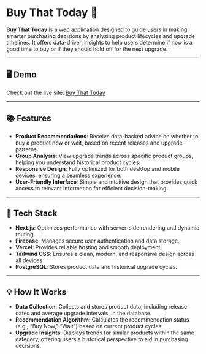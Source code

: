 # Buy That Today 🛒

**Buy That Today** is a web application designed to guide users in making smarter purchasing decisions by analyzing product lifecycles and upgrade timelines. It offers data-driven insights to help users determine if now is a good time to buy or if they should hold off for the next upgrade.

---

## 🖥️ Demo
Check out the live site: [Buy That Today](https://buythattoday.com/)

---

## 📚 Features
- **Product Recommendations**: Receive data-backed advice on whether to buy a product now or wait, based on recent releases and upgrade patterns.
- **Group Analysis**: View upgrade trends across specific product groups, helping you understand historical product cycles.
- **Responsive Design**: Fully optimized for both desktop and mobile devices, ensuring a seamless experience.
- **User-Friendly Interface**: Simple and intuitive design that provides quick access to relevant information for efficient decision-making.

---

## 🚀 Tech Stack
- **Next.js**: Optimizes performance with server-side rendering and dynamic routing.
- **Firebase**: Manages secure user authentication and data storage.
- **Vercel**: Provides reliable hosting and smooth deployment.
- **Tailwind CSS**: Ensures a clean, modern, and responsive design across all devices.
- **PostgreSQL**: Stores product data and historical upgrade cycles.

---

## 💡 How It Works
- **Data Collection**: Collects and stores product data, including release dates and average upgrade intervals, in the database.
- **Recommendation Algorithm**: Calculates the recommendation status (e.g., “Buy Now,” “Wait”) based on current product cycles.
- **Upgrade Insights**: Displays trends for similar products within the same category, offering users a historical perspective to aid in purchasing decisions.

